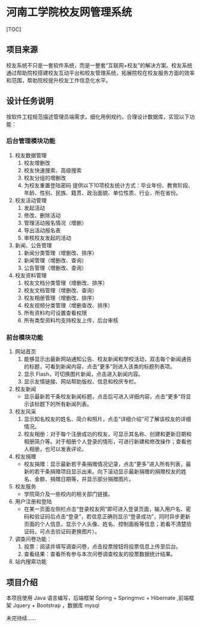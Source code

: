 # 河南工学院校友网管理系统

[TOC]

## 项目来源
校友系统不只是一套软件系统，而是一整套“互联网+校友”的解决方案。校友系统通过帮助院校搭建校友互动平台和校友管理系统，拓展院校在校友服务方面的效率和范围，帮助院校提升校友工作信息化水平。

## 设计任务说明
按软件工程规范描述管理员端需求，细化用例规约，合理设计数据库，实现以下功能：

### 后台管理模块功能
1. 校友数据管理 
    1. 校友增删改 
    2. 校友快速搜索、高级搜索
    3. 校友分组的增删改 
    4. 为校友重置登陆密码 
    提供以下10项校友统计方式：毕业年份、教育阶段、年龄、性别、民族、籍贯、政治面貌、单位性质、行业、所在省份。
2. 校友活动管理 
    1. 发起活动 
    2. 修改、删除活动 
    3. 管理活动报名情况（增删） 
    4. 导出活动报名表 
    5. 审核校友发起的活动
3. 新闻、公告管理 
    1. 新闻分类管理（增删改、排序） 
    2. 新闻管理（增删改、查询） 
    3. 公告管理（增删改、查询）
4. 校友资料管理 
    1. 校友文档分类管理（增删改、排序） 
    2. 校友文档管理（增删改、查询） 
    3. 校友相册管理（增删改、排序） 
    4. 校友视频分类管理（增删查改、排序）  
    5. 所有资料均可设置查看权限 
    6. 所有类型资料均支持校友上传，后台审核 

### 前台模块功能 
1. 网站首页 
    1. 能够显示出最新网站通知公告、校友新闻和学校活动，双击每个新闻通告的标题，可看到新闻内容，点击“更多”则进入该类的标题列表项。 
    2. 显示 Flash，可切换图片新闻，点击进入新闻内容。 
    3. 显示友情链接、网站帮助版权、信息和校庆专栏。 
2. 校友新闻
    - 显示最新若干条校友新闻标题，点击后可进入详细内容，点击“更多”将显示该标题下的所有新闻列表。 
3. 校友风采 
    1. 显示知名校友的姓名、简介和照片，点击“详细介绍”可了解该校友的详细情况。 
    2. 校友相册：对于每个注册成功的校友，可显示其名称、创建和更新日期和相册简介等。对于相册个人登录的情形，可进行新建和修改操作；查看他人相册，也可以发表评论。 
4. 校友捐赠 
    - 校友捐赠：显示最新若干条捐赠情况记录，点击“更多”进入所有列表，最新的若干条捐赠项目显示出来。向下滚动显示最新捐赠的捐赠校友的姓名、金额、捐赠日期等，并显示部分捐赠图片。
5. 校友服务 
    - 学院简介及一些校内的相关部门链接。 
6. 用户注册和登陆 
    - 在某一页面左侧栏点击“登录校友网“即可进入登录页面，输入用户名、密码和验证码后点击“登录”，若信息正确则显示“登录成功”，同时异步更新页面的个人信息，显示个人头像、姓名、控制面板等信息；若看不清楚验证码，可点击验证码更换图片）。 
7. 调查问卷功能： 
    1. 投票：阅读并填写调查问卷，点击投票按钮将投票信息上传至后台。 
    2. 查看结果：查看所有参与本次问卷调查校友的投票数据统计结果。
8. 站内搜索功能

## 项目介绍
本项目使用 Java 语言编写，后端框架 Spring + Springmvc + Hibernate ,前端框架 Jquery + Bootstrap ，数据库 mysql

未完待续……